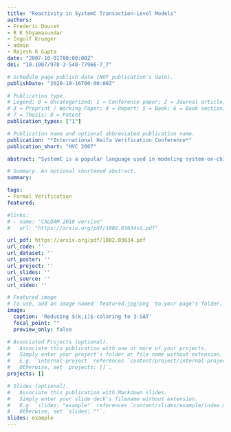 ```yaml
---
title: "Reactivity in SystemC Transaction-Level Models"
authors:
- Frederic Doucet
- R K Shyamasundar
- Ingolf Krueger
- admin
- Rajesh K Gupta
date: "2007-10-01T00:00:00Z"
doi: "10.1007/978-3-540-77966-7_7"

# Schedule page publish date (NOT publication's date).
publishDate: "2020-10-16T00:00:00Z"

# Publication type.
# Legend: 0 = Uncategorized; 1 = Conference paper; 2 = Journal article;
# 3 = Preprint / Working Paper; 4 = Report; 5 = Book; 6 = Book section;
# 7 = Thesis; 8 = Patent
publication_types: ["1"]

# Publication name and optional abbreviated publication name.
publication: "*International Haifa Verification Conference*"
publication_short: "HVC 2007"

abstract: "SystemC is a popular language used in modeling system-on-chip implementations. To support this task at a high level of abstraction, transaction-level modeling (TLM) libraries have been recently developped. While TLM libraries are useful, it is difficult to capture the reactive nature of certain transactions with the constructs currently available in the SystemC and TLM libraries. In this paper, we propose an approach to specify and verify reactive transactions in SystemC designs. Reactive transactions are different from TLM transactions in the sense that a transaction can be killed or reset. Our approach consists of: (1) a language to describe reactive transactions that can be translated to verification monitors, (2) an architectural pattern to implement reactive transactions, and (3) the verification support to verify that the design does not deadlock, allows only legal behaviors and is always responsive. We illustrate our approach through an example of a transactional memory system where a transaction can be killed or reset before its completion. We identify the architectural patterns for reactive transactions. Our results demonstrate the feasibility of our approach as well as support for a comprehensive verification using RuleBase/NuSMV tools."

# Summary. An optional shortened abstract.
summary: 

tags:
- Formal Verification
featured: 

#links:
# - name: "CALDAM 2018 version"
#   url: "https://arxiv.org/pdf/1802.03634v1.pdf"

url_pdf: https://arxiv.org/pdf/1802.03634.pdf 
url_code: ''
url_dataset: ''
url_poster: ''
url_project: ''
url_slides: ''
url_source: ''
url_video: ''

# Featured image
# To use, add an image named `featured.jpg/png` to your page's folder. 
image:
  caption: 'Reducing $(k,i)$-coloring to 3-SAT'
  focal_point: ""
  preview_only: false

# Associated Projects (optional).
#   Associate this publication with one or more of your projects.
#   Simply enter your project's folder or file name without extension.
#   E.g. `internal-project` references `content/project/internal-project/index.md`.
#   Otherwise, set `projects: []`.
projects: []

# Slides (optional).
#   Associate this publication with Markdown slides.
#   Simply enter your slide deck's filename without extension.
#   E.g. `slides: "example"` references `content/slides/example/index.md`.
#   Otherwise, set `slides: ""`.
slides: example
---
```


